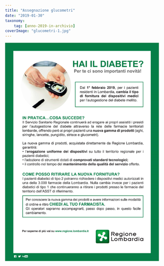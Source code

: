```yaml
---
title: "Assegnazione glucometri"
date: "2019-01-30"
taxonomy: 
    tag: [anno-2019-in-archivio]
coverImage: "glucometri-1.jpg"
---
```


![](images/glucometri-1.jpg)
